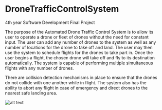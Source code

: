 # DroneTrafficControlSystem
4th year Software Development Final Project

The purpose of the Automated Drone Traffic Control System is to allow its user to operate a drone or fleet of drones without the need for constant input. The user can add any number of drones to the system as well as any number of locations for the drone to take off and land. The user may then use the system to schedule flights for the drones to take part in. Once the user begins a flight, the chosen drone will take off and fly to its destination automatically. The system is capable of performing multiple simultaneous flights with any number of drones. 


There are collision detection mechanisms in place to ensure that the drones do not collide with one another while in flight. The system also has the ability to abort any flight in case of emergency and direct drones to the nearest safe landing area.


![alt text](https://github.com/Jamhougin/DroneTrafficControlSystem/tree/master/images/mainscreen.png?raw=true)
